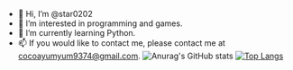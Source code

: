 - 👋 Hi, I’m @star0202
- 👀 I’m interested in programming and games.
- 🌱 I’m currently learning Python.
- 📫 If you would like to contact me, please contact me at cocoayumyum9374@gmail.com.
![Anurag's GitHub stats](https://github-readme-stats.vercel.app/api?username=star0202&show_icons=true&theme=radical)
[![Top Langs](https://github-readme-stats.vercel.app/api/top-langs/?username=star0202&theme=radical)](https://github.com/anuraghazra/github-readme-stats)
<!---
star0202/star0202 is a ✨ special ✨ repository because its `README.md` (this file) appears on your GitHub profile.
You can click the Preview link to take a look at your changes.
--->
